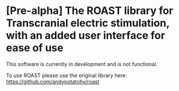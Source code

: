# [Pre-alpha] The ROAST library for Transcranial electric stimulation, with an added user interface for ease of use

This software is currently in development and is not functional.

To use ROAST please use the original library here:
https://github.com/andypotatohy/roast
